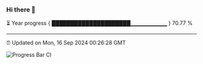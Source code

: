 ### Hi there 👋

⏳ Year progress { █████████████████████▁▁▁▁▁▁▁▁▁ } 70.77 %

---

⏰ Updated on Mon, 16 Sep 2024 00:26:28 GMT

![Progress Bar CI](https://github.com/EinsPommes/EinsPommes/blob/main/.github/workflows/main.yml)
